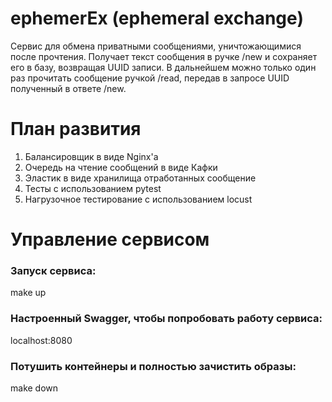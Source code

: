 # ephemerEx (ephemeral exchange)

Сервис для обмена приватными сообщениями, уничтожающимися после прочтения.
Получает текст сообщения в ручке /new и сохраняет его в базу, возвращая UUID записи.
В дальнейшем можно только один раз прочитать сообщение ручкой /read, передав в запросе UUID полученный в ответе /new.

# План развития
1. Балансировщик в виде Nginx'а
2. Очередь на чтение сообщений в виде Кафки
3. Эластик в виде хранилища отработанных сообщение
4. Тесты с использованием pytest
5. Нагрузочное тестирование с использованием locust

# Управление сервисом

### Запуск сервиса:
make up

### Настроенный Swagger, чтобы попробовать работу сервиса:
localhost:8080

### Потушить контейнеры и полностью зачистить образы:
make down
